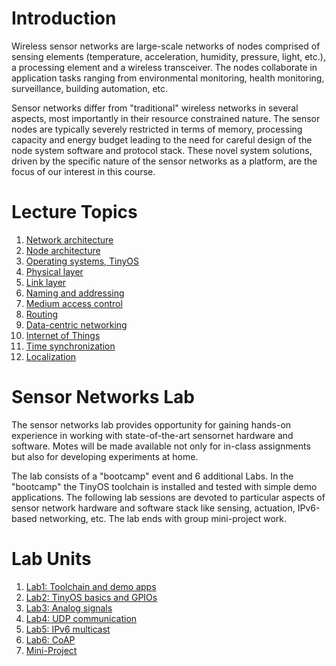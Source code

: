 # Introduction
Wireless sensor networks are large-scale networks of nodes comprised of sensing elements (temperature, acceleration, humidity, pressure, light, etc.), a processing element and a wireless transceiver. The nodes collaborate in application tasks ranging from environmental monitoring, health monitoring, surveillance, building automation, etc.

Sensor networks differ from "traditional" wireless networks in several aspects, most importantly in their resource constrained nature. The sensor nodes are typically severely restricted in terms of memory, processing capacity and energy budget leading to the need for careful design of the node system software and protocol stack. These novel system solutions, driven by the specific nature of the sensor networks as a platform, are the focus of our interest in this course.

# Lecture Topics
1. [Network architecture](https://github.com/sulxxy/Course_Ad_Hoc_and_Sensor_Networks/tree/master/Network_Architectures)
2. [Node architecture](https://github.com/sulxxy/Course_Ad_Hoc_and_Sensor_Networks/tree/master/Node_Architectures)
2. [Operating systems, TinyOS](https://github.com/sulxxy/Course_Ad_Hoc_and_Sensor_Networks/tree/master/TinyOS)
2. [Physical layer](https://github.com/sulxxy/Course_Ad_Hoc_and_Sensor_Networks/tree/master/Physical_Layer)
2. [Link layer](https://github.com/sulxxy/Course_Ad_Hoc_and_Sensor_Networks/tree/master/Link_Layer)
2. [Naming and addressing](https://github.com/sulxxy/Course_Ad_Hoc_and_Sensor_Networks/tree/master/Naming_and_Addressing)
2. [Medium access control](https://github.com/sulxxy/Course_Ad_Hoc_and_Sensor_Networks/tree/master/MAC)
2. [Routing](https://github.com/sulxxy/Course_Ad_Hoc_and_Sensor_Networks/tree/master/Routing)
2. [Data-centric networking](https://github.com/sulxxy/Course_Ad_Hoc_and_Sensor_Networks/tree/master/Data_centric_Networking)
2. [Internet of Things](https://github.com/sulxxy/Course_Ad_Hoc_and_Sensor_Networks/tree/master/Internet_of_Things)
2. [Time synchronization](https://github.com/sulxxy/Course_Ad_Hoc_and_Sensor_Networks/tree/master/Time_Synchronization)
2. [Localization](https://github.com/sulxxy/Course_Ad_Hoc_and_Sensor_Networks/tree/master/Localization)

# Sensor Networks Lab
The sensor networks lab provides opportunity for gaining hands-on experience in working with state-of-the-art sensornet hardware and software. Motes will be made available not only for in-class assignments but also for developing experiments at home.

The lab consists of a "bootcamp" event and 6 additional Labs. In the "bootcamp" the TinyOS toolchain is installed and tested with simple demo applications. The following lab sessions are devoted to particular aspects of sensor network hardware and software stack like sensing, actuation, IPv6-based networking, etc. The lab ends with group mini-project work.

# Lab Units
1. [Lab1: Toolchain and demo apps](https://github.com/sulxxy/Course_Ad_Hoc_and_Sensor_Networks/tree/master/Lab1_Toolchain_and_Demo)
1. [Lab2: TinyOS basics and GPIOs](https://github.com/sulxxy/Course_Ad_Hoc_and_Sensor_Networks/tree/master/Lab2_TinyOS)
1. [Lab3: Analog signals](https://github.com/sulxxy/Course_Ad_Hoc_and_Sensor_Networks/tree/master/Lab3_Analog_Signals)
1. [Lab4: UDP communication](https://github.com/sulxxy/Course_Ad_Hoc_and_Sensor_Networks/tree/master/Lab4_UDP)
1. [Lab5: IPv6 multicast](https://github.com/sulxxy/Course_Ad_Hoc_and_Sensor_Networks/tree/master/Lab5_IPV6)
1. [Lab6: CoAP](https://github.com/sulxxy/Course_Ad_Hoc_and_Sensor_Networks/tree/master/Lab6_CoAP)
1. [Mini-Project](https://github.com/sulxxy/Course_Ad_Hoc_and_Sensor_Networks/tree/master/Mini_Project)
